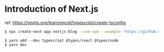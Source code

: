 # Introduction of Next.js

ref. https://nextjs.org/learn/excel/typescript/create-tsconfig

```sh
$ npx create-next-app nextjs-blog --use-npm --example "https://github.com/vercel/next-learn-starter/tree/master/basics-final"
```

```
$ yarn add --dev typescript @types/react @types/node
$ yarn dev
```
